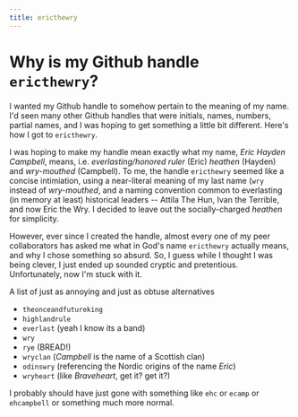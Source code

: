 ```yaml
---
title: ericthewry
---
```


<h1>Why is my Github handle  <code>ericthewry</code>? </h1>

I wanted my Github handle to somehow pertain to the meaning of my
name. I'd seen many other Github handles that were initials, names,
numbers, partial names, and I was hoping to get something a little bit
different. Here's how I got to `ericthewry`.

I was hoping to make my handle mean exactly what my name, *Eric Hayden
Campbell*, means, i.e.  *everlasting/honored ruler* (Eric) *heathen*
(Hayden) and *wry-mouthed* (Campbell). To me, the handle `ericthewry`
seemed like a concise intimiation, using a near-literal meaning of my
last name (`wry` instead of *wry-mouthed*, and a naming convention
common to everlasting (in memory at least) historical leaders --
Attila The Hun, Ivan the Terrible, and now Eric the Wry. I decided to
leave out the socially-charged *heathen* for simplicity.

However, ever since I created the handle, almost every one of my peer
collaborators has asked me what in God's name `ericthewry` actually
means, and why I chose something so absurd. So, I guess while I
thought I was being clever, I just ended up sounded cryptic and
pretentious. Unfortunately, now I'm stuck with it.

A list of just as annoying and just as obtuse alternatives

- `theonceandfutureking` 
- `highlandrule`
- `everlast` (yeah I know its a band)
- `wry`
- `rye` (BREAD!)
- `wryclan` (*Campbell* is the name of a Scottish clan)
- `odinswry` (referencing the Nordic origins of the name *Eric*)
- `wryheart` (like *Braveheart*, get it? get it?)


I probably should have just gone with something like `ehc` or `ecamp`
or `ehcampbell` or something much more normal.
